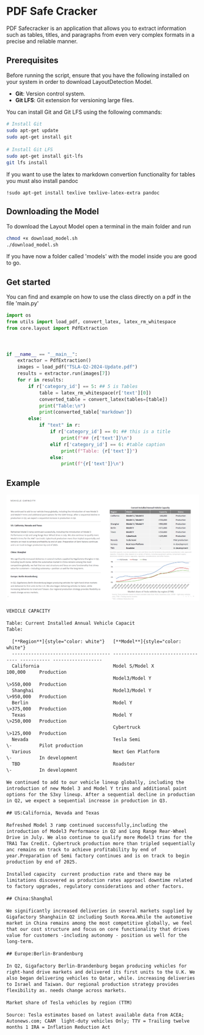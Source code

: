 # PDF Safe Cracker
PDF Safecracker is an application that allows you to extract information such as tables, titles, and paragraphs from even very complex formats in a precise and reliable manner.

## Prerequisites

Before running the script, ensure that you have the following installed on your system in order to download LayoutDetection Model. 

- **Git**: Version control system.
- **Git LFS**: Git extension for versioning large files.

You can install Git and Git LFS using the following commands:

```bash
# Install Git
sudo apt-get update
sudo apt-get install git

# Install Git LFS
sudo apt-get install git-lfs
git lfs install
```

If you want to use the latex to markdown convertion functionality for tables you must also install pandoc

```
!sudo apt-get install texlive texlive-latex-extra pandoc
```

## Downloading the Model

To download the Layout Model open a terminal in the main folder and run 

```bash
chmod +x download_model.sh
./download_model.sh
```

If you have now a folder called 'models' with the model inside you are good to go.

## Get started 

You can find and example on how to use the class directly on a pdf in the file 'main.py'

```python
import os
from utils import load_pdf, convert_latex, latex_rm_whitespace
from core.layout import PdfExtraction



if __name__ == "__main__":
    extractor = PdfExtraction()
    images = load_pdf("TSLA-Q2-2024-Update.pdf")
    results = extractor.run(images[7])
    for r in results:
        if r['category_id'] == 5: ## 5 is Tables
            table = latex_rm_whitespace(r['text'][0])
            converted_table = convert_latex(tables=[table])
            print("Table:\n")
            print(converted_table['markdown'])
        else:
            if "text" in r:
                if r['category_id'] == 0: ## this is a title
                    print(f"## {r['text']}\n")
                elif r['category_id'] == 6: #table caption
                    print(f"Table: {r['text']}")
                else:
                    print(f"{r['text']}\n")
```

## Example

![alt text](images/testla_doc_image.PNG)

```
VEHICLE CAPACITY 

Table: Current Installed Annual Vehicle Capacit 
Table:

  [**Region**]{style="color: white"}   [**Model**]{style="color: white"}               
  ------------------------------------ ----------------------------------- ----------- ------------------
  California                           Model S/Model X                     100,000     Production
                                       Model3/Model Y                      \>550,000   Production
  Shanghai                             Model3/Model Y                      \>950,000   Production
  Berlin                               Model Y                             \>375,000   Production
  Texas                                Model Y                             \>250,000   Production
                                       Cybertruck                          \>125,000   Production
  Nevada                               Tesla Semi                          \-          Pilot production
  Various                              Next Gen Platform                   \-          In development
  TBD                                  Roadster                            \-          In development

We continued to add to our vehicle lineup globally, including the introduction of new Model 3 and Model Y trims and additional paint options for the S3xy lineup. After a sequential decline in production in Q2, we expect a sequential increase in production in Q3. 

## US:California, Nevada and Texas 

Refreshed Model 3 ramp continued successfully,including the introduction of Model3 Performance in Q2 and Long Range Rear-Wheel Drive in July. We also continue to qualify more Model3 trims for the TRA1 Tax Credit. Cybertruck production more than tripled sequentially anc remains on track to achieve profitability by end of year.Preparation of Semi factory continues and is on track to begin production by end of 2025. 

Installed capacity  current production rate and there may be limitations discovered as production rates approacl downtime related to factory upgrades, regulatory considerations and other factors. 

## China:Shanghal 

We significantly increased deliveries in several markets supplied by Gigafactory Shanghaiin Q2 including South Korea.While the automotive market in China remains among the most competitive globally, we feel that our cost structure and focus on core functionality that drives value for customers -including autonomy - position us well for the long-term. 

## Europe:Berlin-Brandenburg 

In Q2, Gigafactory Berlin-Brandenburg began producing vehicles for right-hand drive markets and delivered its first units to the U.K. We also began delivering vehicles to Qatar, while. increasing deliveries to Israel and Taiwan. Our regional production strategy provides flexibility as. needs change across markets. 

Market share of Tesla vehicles by region (TTM) 

Source: Tesla estimates based on latest available data from ACEA; Autonews.com; CAAM  light-duty vehicles Only; TTV = Trailing twelve months 1 IRA = Inflation Reduction Act 
```